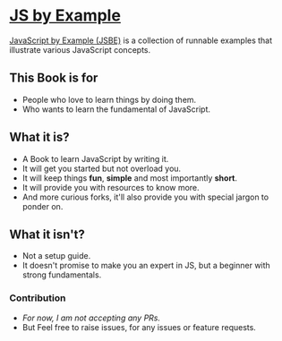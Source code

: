 # [JS by Example](https://js-by-example.md-rehman.dev/)

[JavaScript by Example (JSBE)](https://js-by-example.md-rehman.dev/) is a collection of runnable examples that illustrate various JavaScript concepts.

## This Book is for

- People who love to learn things by doing them.
- Who wants to learn the fundamental of JavaScript.

## What it is?

- A Book to learn JavaScript by writing it.
- It will get you started but not overload you.
- It will keep things **fun**, **simple** and most importantly **short**.
- It will provide you with resources to know more.
- And more curious forks, it'll also provide you with special jargon to ponder on.

## What it isn't?

- Not a setup guide.
- It doesn't promise to make you an expert in JS, but a beginner with strong fundamentals.

### Contribution

- _For now, I am not accepting any PRs._
- But Feel free to raise issues, for any issues or feature requests.
